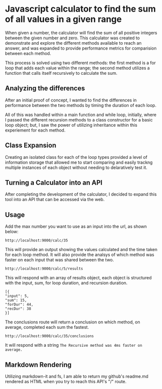 # Javascript calculator to find the sum of all values in a given range

When given a number, the calculator will find the sum of all positive integers between the given number and zero. This calculator was created to demonstrate and explore the different methods available to reach an answer, and was expanded to provide performance metrics for comparision between each method.

This process is solved using two different methods: the first method is a for loop that adds each value within the range; the second method utilizes a function that calls itself recursively to calculate the sum.

## Analyzing the differences

After an initial proof of concept, I wanted to find the differences in performance between the two methods by timing the duration of each loop.

All of this was handled within a main function and while loop, initially, where I passed the different recursion methods to a class constructor for a basic loop object; but, I saw the power of utilizing inheritance within this experiement for each method.

## Class Expansion

Creating an isolated class for each of the loop types provided a level of information storage that allowed me to start comparing and easily trackng multiple instances of each object without needing to delaratively test it.

## Turning a Calculator into an API

After completing the development of the calculator, I decided to expand this tool into an API that can be accessed via the web.

## Usage

Add the max number you want to use as an input into the url, as shown below:

`http://localhost:9000/calc/35`

This will provide an output showing the values calculated and the time taken for each loop method. It will also provide the analsys of which method was faster on each input that was shared between the two.

`http://localhost:9000/calc/5/results`

This will respond with an array of results object, each object is structured with the input, sum, for loop duration, and recursion duration.

```
[{
"input": 5,
"sum": 15,
"forDur": 44,
"recDur": 38
}]
```

The conclusions route will return a conclusion on which method, on average, completed each sum the fastest.

`http://localhost:9000/calc/35/conclusions`

It will respond with a string
`The Recursive method was 4ms faster on average.`

## Markdown Rendering

Utilizing markdown-it and fs, I am able to return my github's readme.md rendered as HTML when you try to reach this API's "/" route.
